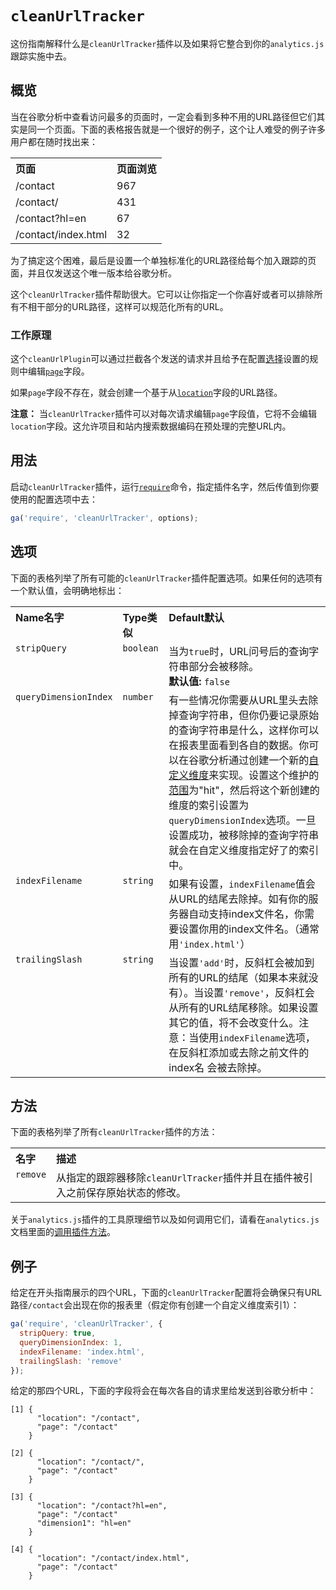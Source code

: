 # `cleanUrlTracker`

这份指南解释什么是`cleanUrlTracker`插件以及如果将它整合到你的`analytics.js`跟踪实施中去。

## 概览

当在谷歌分析中查看访问最多的页面时，一定会看到多种不用的URL路径但它们其实是同一个页面。下面的表格报告就是一个很好的例子，这个让人难受的例子许多用户都在随时找出来：

<table>
  <tr valign="top">
    <th align="left">页面</th>
    <th align="left">页面浏览</th>
  </tr>
  <tr valign="top">
    <td>/contact</td>
    <td>967</td>
  </tr>
  <tr valign="top">
    <td>/contact/</td>
    <td>431</td>
  </tr>
  <tr valign="top">
    <td>/contact?hl=en</td>
    <td>67</td>
  </tr>
  <tr valign="top">
    <td>/contact/index.html</td>
    <td>32</td>
  </tr>
</table>

为了搞定这个困难，最后是设置一个单独标准化的URL路径给每个加入跟踪的页面，并且仅发送这个唯一版本给谷歌分析。

这个`cleanUrlTracker`插件帮助很大。它可以让你指定一个你喜好或者可以排除所有不相干部分的URL路径，这样可以规范化所有的URL。

### 工作原理

这个`cleanUrlPlugin`可以通过拦截各个发送的请求并且给予在配置[选择](#选择)设置的规则中编辑[`page`](https://developers.google.com/analytics/devguides/collection/analyticsjs/field-reference#page)字段。

如果`page`字段不存在，就会创建一个基于从[`location`](https://developers.google.com/analytics/devguides/collection/analyticsjs/field-reference#location)字段的URL路径。

**注意：** 当`cleanUrlTracker`插件可以对每次请求编辑`page`字段值，它将不会编辑`location`字段。这允许项目和站内搜索数据编码在预处理的完整URL内。

## 用法

启动`cleanUrlTracker`插件，运行[`require`](https://developers.google.com/analytics/devguides/collection/analyticsjs/using-plugins)命令，指定插件名字，然后传值到你要使用的配置选项中去：

```js
ga('require', 'cleanUrlTracker', options);
```

## 选项

下面的表格列举了所有可能的`cleanUrlTracker`插件配置选项。如果任何的选项有一个默认值，会明确地标出：

<table>
  <tr valign="top">
    <th align="left">Name名字</th>
    <th align="left">Type类似</th>
    <th align="left">Default默认</th>
  </tr>
  <tr valign="top">
    <td><code>stripQuery</code></a></td>
    <td><code>boolean</code></a></td>
    <td>
      当为<code>true</code>时，URL问号后的查询字符串部分会被移除。<br>
      <strong>默认值:</strong> <code>false</code>
    </td>
  </tr>
  <tr valign="top">
    <td><code>queryDimensionIndex</code></a></td>
    <td><code>number</code></a></td>
    <td>
      有一些情况你需要从URL里头去除掉查询字符串，但你仍要记录原始的查询字符串是什么，这样你可以在报表里面看到各自的数据。你可以在谷歌分析通过创建一个新的<a href="https://support.google.com/analytics/answer/2709829">自定义维度</a>来实现。设置这个维护的<a href="https://support.google.com/analytics/answer/2709828#example-hit">范围</a>为"hit"，然后将这个新创建的维度的索引设置为<code>queryDimensionIndex</code>选项。一旦设置成功，被移除掉的查询字符串就会在自定义维度指定好了的索引中。
    </td>
  </tr>
  <tr valign="top">
    <td><code>indexFilename</code></a></td>
    <td><code>string</code></a></td>
    <td>
      如果有设置，<code>indexFilename</code>值会从URL的结尾去除掉。如有你的服务器自动支持index文件名，你需要设置你用的index文件名。（通常用<code>'index.html'</code>）
    </td>
  </tr>
  <tr valign="top">
    <td><code>trailingSlash</code></a></td>
    <td><code>string</code></a></td>
    <td>
    当设置<code>'add'</code>时，反斜杠会被加到所有的URL的结尾（如果本来就没有）。当设置<code>'remove'</code>，反斜杠会从所有的URL结尾移除。如果设置其它的值，将不会改变什么。注意：当使用<code>indexFilename</code>选项，在反斜杠添加或去除之前文件的index名 会被去除掉。
    </td>
  </tr>
</table>

## 方法

下面的表格列举了所有`cleanUrlTracker`插件的方法：

<table>
  <tr valign="top">
    <th align="left">名字</th>
    <th align="left">描述</th>
  </tr>
  <tr valign="top">
    <td><code>remove</code></a></td>
    <td>从指定的跟踪器移除<code>cleanUrlTracker</code>插件并且在插件被引入之前保存原始状态的修改。</td>
  </tr>
</table>

关于`analytics.js`插件的工具原理细节以及如何调用它们，请看在`analytics.js`文档里面的[调用插件方法](https://developers.google.com/analytics/devguides/collection/analyticsjs/using-plugins#calling_plugin_methods)。

## 例子

给定在开头指南展示的四个URL，下面的`cleanUrlTracker`配置将会确保只有URL路径`/contact`会出现在你的报表里（假定你有创建一个自定义维度索引1）：

```js
ga('require', 'cleanUrlTracker', {
  stripQuery: true,
  queryDimensionIndex: 1,
  indexFilename: 'index.html',
  trailingSlash: 'remove'
});
```

给定的那四个URL，下面的字段将会在每次各自的请求里给发送到谷歌分析中：

```
[1] {
      "location": "/contact",
      "page": "/contact"
    }

[2] {
      "location": "/contact/",
      "page": "/contact"
    }

[3] {
      "location": "/contact?hl=en",
      "page": "/contact"
      "dimension1": "hl=en"
    }

[4] {
      "location": "/contact/index.html",
      "page": "/contact"
    }
```
